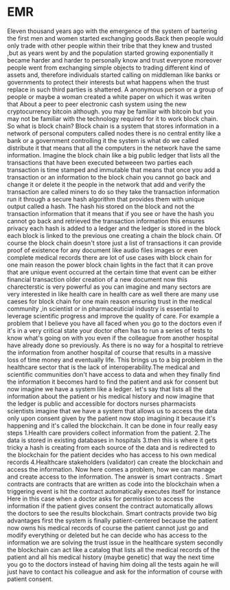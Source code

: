 # EMR
Eleven thousand years ago with the emergence of the system of bartering the first men and women started exchanging goods.Back then people would only trade with other people within their tribe that they knew and trusted ,but as years went by and the population started growing exponentially it became harder and harder to personally know and trust everyone moreover people went from exchanging simple objects to trading different kind of assets and, therefore individuals started calling on middleman like banks or governments to protect their interests but what happens when the trust replace in such third parties is shattered. A anonymous person or a group of people or maybe a woman created a white paper on which  it was writen that About a peer to peer electronic cash system using the new cryptocurrency bitcoin although. you may be familiar with bitcoin but you may not be  familiar with the technology required for it to work block chain.   So what is block chain?  Block chain  is a system that stores information in a network of personal computers called nodes there is no central entity like a bank or a government controlling it the system is what do we called distribute it that means that all the computers in the network have the same information.  Imagine the block chain like a big public ledger that lists all the transactions that have been executed betweeen two parties each transaction is time stamped and immutable that means that once you add a transaction or an information to the block chain you cannot go back and change it or delete it the people in the network that add and verify the transaction are called miners to do so they take the transaction information run it through a secure hash algorithm that provides them with unique output called a hash. The hash his stored on the block and not the transaction information that it means that if you see or have the hash you cannot go back and retrieved the transaction information this ensures privacy each hash is added to a ledger and the ledger is stored in the block each  block is linked to the previous one creating a chain the block chain. Of course the block chain doesn't store just a list of transactions it can provide proof of existence for any document like audio files images or even complete medical records there are lot of use cases with block chain for one main reason the power block chain lights in the fact that it can prove that are unique event occurred at the certain time that event can be either financial transaction older creation of a new document now this charecterstic is very powerful  as you can imagine and many sectors are very interested in like health care in health care as well there are many use caeses for block chain for one main reason ensuring trust in the medical community ,in scientist or in pharmaceuticial industry is essential to leverage scientific progress and improve the quality of care.       For example a problem that I believe you have all faced when you go to the doctors even if it's in a very critical state your doctor often has to run a series of tests to know what's going on with you even if the colleague from another hospital have already done so previously. As there is no way for a hospital to retrieve the information from another hospital of course that results in a massive loss of time money and eventually life. This brings us to a big problem in the healthcare sector that is the lack of interoperability.The medical and scientific communities don't have access to data and when they finally find the information it becomes hard to find the patient and ask for consent but now imagine we have a system like a ledger. let's say that lists all the information about the patient or his medical history and now imagine that the ledger is public and accessible for doctors nurses pharmacists scientists imagine that we have a system that allows us to access the data only upon consent given by the patient now stop imagining it because it's happening and it's called the blockchain.  It can be done in four really easy steps  1.Health care providers collect information from the patient. 2.The data is stored in existing databases in hospitals  3.then this is where it gets tricky a hash is creating from each source of the data and is redirected to the blockchain for the patient decides who has access to his own medical records 4.Healthcare stakeholders (validator) can create the blockchain and access the information.  Now here comes a problem, how we can manage and create access to the information. The answer is smart contracts . Smart contracts are contracts that are written as code into the blockchain when a triggering event is hit the contract automatically executes itself for instance  Here in this case when a doctor asks for permission to access the information if the patient gives consent the contract automatically allows the doctors to see the results blockchain.  Smart contracts provide two big advantages first the system is finally patient-centered because the patient now owns his medical records of course the patient cannot just go and modify everything or deleted but he can decide who has access to the information we are solving the trust issue in the healthcare system secondly the blockchain can act like a catalog that lists all the medical records of the patient and all his medical history (maybe genetic) that way the next time you go to the doctors instead of having him doing all the tests again he will just have to contact his colleague and ask for the information of course with patient consent.
